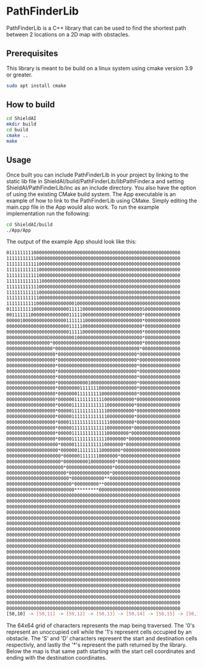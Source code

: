 # PathFinderLib

PathFinderLib is a C++ library that can be used to find the shortest path between 2 locations on a 2D map with obstacles.

## Prerequisites

This library is meant to be build on a linux system using cmake version 3.9 or greater.

```bash
sudo apt install cmake
```

## How to build

```bash
cd ShieldAI
mkdir build
cd build
cmake ..
make
```

## Usage

Once built you can include PathFinderLib in your project by linking to the static lib file in ShieldAI/build/PathFinderLib/libPathFinder.a and setting ShieldAI/PathFinderLib/inc as an include directory. You also have the option of using the existing CMake build system. The App executable is an example of how to link to the PathFinderLib using CMake. Simply editing the main.cpp file in the App would also work. To run the example implementation run the following:

```bash
cd ShieldAI/build
./App/App
```
The output of the example App should look like this:

```bash
0111111111000000000000000000000000000000000000000000000000000000
1111111111100000000000000000000000000000000000000000000000000000
1111111111110000000000000000000000000000000000000000000000000000
1111111111110000000000000000000000000000000000000000000000000000
1111111111110000000000000000000000000000000000000000000000000000
1111111111111000000000000000000000000000000000000000000000000000
1111111111110000000000000000000000000000000000000000000000000000
1111111111110000000000000000000000000000000000000000000000000000
1111111111110000000000000000000000000000000000000000000000000000
1111111111100000000000000100000000000000000000000000000000000000
01111111110000000000000111110000000000000000000000S0000000000000
00111111100000000000000111110000000000000000000000*0000000000000
00000100000000000000001111111000000000000000000000*0000000000000
00000000000000000000000111110000000000000000000000*0000000000000
00000000000000000000000111110000000000000000000000*0000000000000
000000000000000D0000000001000000000000000000000000*0000000000000
0000000000000000*000000000000000000000000000000000*0000000000000
00000000000000000*0000000000000000000000000000000*00000000000000
000000000000000000*00000000000000000000000000000*000000000000000
000000000000000000*00000000000000000000000000000*000000000000000
000000000000000000*00000000000000000000000000000*000000000000000
000000000000000000*00000000000000000000000000000*000000000000000
000000000000000000*00000000000000000000000000000*000000000000000
000000000000000000*00000000000100000000000000000*000000000000000
000000000000000000*00000000111111100000000000000*000000000000000
000000000000000000*00000001111111110000000000000*000000000000000
000000000000000000*0000001111111111100000000000*0000000000000000
000000000000000000*0000011111111111110000000000*0000000000000000
000000000000000000*0000011111111111110000000000*0000000000000000
000000000000000000*0000011111111111110000000000*0000000000000000
000000000000000000*0000111111111111111000000000*0000000000000000
000000000000000000*000001111111111111000000000*00000000000000000
000000000000000000*00000111111111111100000000*000000000000000000
000000000000000000*0000011111111111110000000*0000000000000000000
0000000000000000000*00000111111111110000000*00000000000000000000
0000000000000000000*0000001111111110000000*000000000000000000000
00000000000000000000*00000011111110000000*0000000000000000000000
00000000000000000000*0000000001000000000*00000000000000000000000
000000000000000000000*00000000000000000*000000000000000000000000
0000000000000000000000*000000000000000*0000000000000000000000000
00000000000000000000000*000000000000**00000000000000000000000000
000000000000000000000000*000000000**0000000000000000000000000000
0000000000000000000000000*********000000000000000000000000000000
0000000000000000000000000000000000000000000000000000000000000000
0000000000000000000000000000000000000000000000000000000000000000
0000000000000000000000000000000000000000000000000000000000000000
0000000000000000000000000000000000000000000000000000000000000000
0000000000000000000000000000000000000000000000000000000000000000
0000000000000000000000000000000000000000000000000000000000000000
0000000000000000000000000000000000000000000000000000000000000000
0000000000000000000000000000000000000000000000000000000000000000
0000000000000000000000000000000000000000000000000000000000000000
0000000000000000000000000000000000000000000000000000000000000000
0000000000000000000000000000000000000000000000000000000000000000
0000000000000000000000000000000000000000000000000000000000000000
0000000000000000000000000000000000000000000000000000000000000000
0000000000000000000000000000000000000000000000000000000000000000
0000000000000000000000000000000000000000000000000000000000000000
0000000000000000000000000000000000000000000000000000000000000000
0000000000000000000000000000000000000000000000000000000000000000
0000000000000000000000000000000000000000000000000000000000000000
0000000000000000000000000000000000000000000000000000000000000000
0000000000000000000000000000000000000000000000000000000000000000
0000000000000000000000000000000000000000000000000000000000000000
[50,10] -> [50,11] -> [50,12] -> [50,13] -> [50,14] -> [50,15] -> [50,16] -> [49,17] -> [48,18] -> [48,19] -> [48,20] -> [48,21] -> [48,22] -> [48,23] -> [48,24] -> [48,25] -> [47,26] -> [47,27] -> [47,28] -> [47,29] -> [47,30] -> [46,31] -> [45,32] -> [44,33] -> [43,34] -> [42,35] -> [41,36] -> [40,37] -> [39,38] -> [38,39] -> [37,40] -> [36,40] -> [35,41] -> [34,41] -> [33,42] -> [32,42] -> [31,42] -> [30,42] -> [29,42] -> [28,42] -> [27,42] -> [26,42] -> [25,42] -> [24,41] -> [23,40] -> [22,39] -> [21,38] -> [20,37] -> [20,36] -> [19,35] -> [19,34] -> [18,33] -> [18,32] -> [18,31] -> [18,30] -> [18,29] -> [18,28] -> [18,27] -> [18,26] -> [18,25] -> [18,24] -> [18,23] -> [18,22] -> [18,21] -> [18,20] -> [18,19] ->
```
The 64x64 grid of characters represents the map being traversed. The '0's represent an unoccupied cell while the '1's represent cells occupied by an obstacle. The 'S' and 'D' characters represent the start and destination cells respectivly, and lastly the '*'s represent the path returned by the library. Below the map is that same path starting with the start cell coordinates and ending with the destination coordinates. 